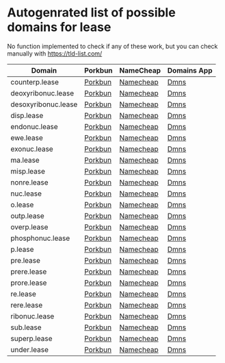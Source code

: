 # Autogenrated list of possible domains for lease

No function implemented to check if any of these work, but you can check manually with https://tld-list.com/

| Domain | Porkbun | NameCheap | Domains App |
|---|---|---|---|
| counterp.lease | [Porkbun](https://porkbun.com/checkout/search?prb=e814663da1&tlds=&idnLanguage=&search=search&q=counterp.lease) | [Namecheap](https://www.namecheap.com/domains/registration/results/?domain=counterp.lease) | [Dmns](https://dmns.app/domains?q=counterp.lease) |
| deoxyribonuc.lease | [Porkbun](https://porkbun.com/checkout/search?prb=e814663da1&tlds=&idnLanguage=&search=search&q=deoxyribonuc.lease) | [Namecheap](https://www.namecheap.com/domains/registration/results/?domain=deoxyribonuc.lease) | [Dmns](https://dmns.app/domains?q=deoxyribonuc.lease) |
| desoxyribonuc.lease | [Porkbun](https://porkbun.com/checkout/search?prb=e814663da1&tlds=&idnLanguage=&search=search&q=desoxyribonuc.lease) | [Namecheap](https://www.namecheap.com/domains/registration/results/?domain=desoxyribonuc.lease) | [Dmns](https://dmns.app/domains?q=desoxyribonuc.lease) |
| disp.lease | [Porkbun](https://porkbun.com/checkout/search?prb=e814663da1&tlds=&idnLanguage=&search=search&q=disp.lease) | [Namecheap](https://www.namecheap.com/domains/registration/results/?domain=disp.lease) | [Dmns](https://dmns.app/domains?q=disp.lease) |
| endonuc.lease | [Porkbun](https://porkbun.com/checkout/search?prb=e814663da1&tlds=&idnLanguage=&search=search&q=endonuc.lease) | [Namecheap](https://www.namecheap.com/domains/registration/results/?domain=endonuc.lease) | [Dmns](https://dmns.app/domains?q=endonuc.lease) |
| ewe.lease | [Porkbun](https://porkbun.com/checkout/search?prb=e814663da1&tlds=&idnLanguage=&search=search&q=ewe.lease) | [Namecheap](https://www.namecheap.com/domains/registration/results/?domain=ewe.lease) | [Dmns](https://dmns.app/domains?q=ewe.lease) |
| exonuc.lease | [Porkbun](https://porkbun.com/checkout/search?prb=e814663da1&tlds=&idnLanguage=&search=search&q=exonuc.lease) | [Namecheap](https://www.namecheap.com/domains/registration/results/?domain=exonuc.lease) | [Dmns](https://dmns.app/domains?q=exonuc.lease) |
| ma.lease | [Porkbun](https://porkbun.com/checkout/search?prb=e814663da1&tlds=&idnLanguage=&search=search&q=ma.lease) | [Namecheap](https://www.namecheap.com/domains/registration/results/?domain=ma.lease) | [Dmns](https://dmns.app/domains?q=ma.lease) |
| misp.lease | [Porkbun](https://porkbun.com/checkout/search?prb=e814663da1&tlds=&idnLanguage=&search=search&q=misp.lease) | [Namecheap](https://www.namecheap.com/domains/registration/results/?domain=misp.lease) | [Dmns](https://dmns.app/domains?q=misp.lease) |
| nonre.lease | [Porkbun](https://porkbun.com/checkout/search?prb=e814663da1&tlds=&idnLanguage=&search=search&q=nonre.lease) | [Namecheap](https://www.namecheap.com/domains/registration/results/?domain=nonre.lease) | [Dmns](https://dmns.app/domains?q=nonre.lease) |
| nuc.lease | [Porkbun](https://porkbun.com/checkout/search?prb=e814663da1&tlds=&idnLanguage=&search=search&q=nuc.lease) | [Namecheap](https://www.namecheap.com/domains/registration/results/?domain=nuc.lease) | [Dmns](https://dmns.app/domains?q=nuc.lease) |
| o.lease | [Porkbun](https://porkbun.com/checkout/search?prb=e814663da1&tlds=&idnLanguage=&search=search&q=o.lease) | [Namecheap](https://www.namecheap.com/domains/registration/results/?domain=o.lease) | [Dmns](https://dmns.app/domains?q=o.lease) |
| outp.lease | [Porkbun](https://porkbun.com/checkout/search?prb=e814663da1&tlds=&idnLanguage=&search=search&q=outp.lease) | [Namecheap](https://www.namecheap.com/domains/registration/results/?domain=outp.lease) | [Dmns](https://dmns.app/domains?q=outp.lease) |
| overp.lease | [Porkbun](https://porkbun.com/checkout/search?prb=e814663da1&tlds=&idnLanguage=&search=search&q=overp.lease) | [Namecheap](https://www.namecheap.com/domains/registration/results/?domain=overp.lease) | [Dmns](https://dmns.app/domains?q=overp.lease) |
| phosphonuc.lease | [Porkbun](https://porkbun.com/checkout/search?prb=e814663da1&tlds=&idnLanguage=&search=search&q=phosphonuc.lease) | [Namecheap](https://www.namecheap.com/domains/registration/results/?domain=phosphonuc.lease) | [Dmns](https://dmns.app/domains?q=phosphonuc.lease) |
| p.lease | [Porkbun](https://porkbun.com/checkout/search?prb=e814663da1&tlds=&idnLanguage=&search=search&q=p.lease) | [Namecheap](https://www.namecheap.com/domains/registration/results/?domain=p.lease) | [Dmns](https://dmns.app/domains?q=p.lease) |
| pre.lease | [Porkbun](https://porkbun.com/checkout/search?prb=e814663da1&tlds=&idnLanguage=&search=search&q=pre.lease) | [Namecheap](https://www.namecheap.com/domains/registration/results/?domain=pre.lease) | [Dmns](https://dmns.app/domains?q=pre.lease) |
| prere.lease | [Porkbun](https://porkbun.com/checkout/search?prb=e814663da1&tlds=&idnLanguage=&search=search&q=prere.lease) | [Namecheap](https://www.namecheap.com/domains/registration/results/?domain=prere.lease) | [Dmns](https://dmns.app/domains?q=prere.lease) |
| prore.lease | [Porkbun](https://porkbun.com/checkout/search?prb=e814663da1&tlds=&idnLanguage=&search=search&q=prore.lease) | [Namecheap](https://www.namecheap.com/domains/registration/results/?domain=prore.lease) | [Dmns](https://dmns.app/domains?q=prore.lease) |
| re.lease | [Porkbun](https://porkbun.com/checkout/search?prb=e814663da1&tlds=&idnLanguage=&search=search&q=re.lease) | [Namecheap](https://www.namecheap.com/domains/registration/results/?domain=re.lease) | [Dmns](https://dmns.app/domains?q=re.lease) |
| rere.lease | [Porkbun](https://porkbun.com/checkout/search?prb=e814663da1&tlds=&idnLanguage=&search=search&q=rere.lease) | [Namecheap](https://www.namecheap.com/domains/registration/results/?domain=rere.lease) | [Dmns](https://dmns.app/domains?q=rere.lease) |
| ribonuc.lease | [Porkbun](https://porkbun.com/checkout/search?prb=e814663da1&tlds=&idnLanguage=&search=search&q=ribonuc.lease) | [Namecheap](https://www.namecheap.com/domains/registration/results/?domain=ribonuc.lease) | [Dmns](https://dmns.app/domains?q=ribonuc.lease) |
| sub.lease | [Porkbun](https://porkbun.com/checkout/search?prb=e814663da1&tlds=&idnLanguage=&search=search&q=sub.lease) | [Namecheap](https://www.namecheap.com/domains/registration/results/?domain=sub.lease) | [Dmns](https://dmns.app/domains?q=sub.lease) |
| superp.lease | [Porkbun](https://porkbun.com/checkout/search?prb=e814663da1&tlds=&idnLanguage=&search=search&q=superp.lease) | [Namecheap](https://www.namecheap.com/domains/registration/results/?domain=superp.lease) | [Dmns](https://dmns.app/domains?q=superp.lease) |
| under.lease | [Porkbun](https://porkbun.com/checkout/search?prb=e814663da1&tlds=&idnLanguage=&search=search&q=under.lease) | [Namecheap](https://www.namecheap.com/domains/registration/results/?domain=under.lease) | [Dmns](https://dmns.app/domains?q=under.lease) |
